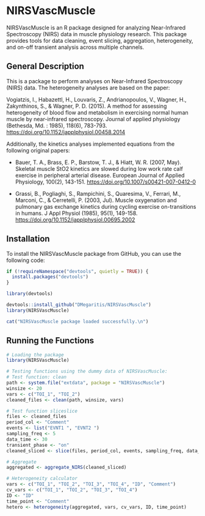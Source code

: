 # NIRSVascMuscle

NIRSVascMuscle is an R package designed for analyzing Near-Infrared Spectroscopy (NIRS) data in muscle physiology research. This package provides tools for data cleaning, event slicing, aggregation, heterogeneity, and on-off transient analysis across multiple channels.

## General Description

This is a package to perform analyses on Near-Infrared Spectroscopy (NIRS) data. The heterogeneity analyses are based on the paper:

Vogiatzis, I., Habazettl, H., Louvaris, Z., Andrianopoulos, V., Wagner, H., Zakynthinos, S., & Wagner, P. D. (2015). A method for assessing heterogeneity of blood flow and metabolism in exercising normal human muscle by near-infrared spectroscopy. Journal of applied physiology (Bethesda, Md. : 1985), 118(6), 783-793. https://doi.org/10.1152/japplphysiol.00458.2014

Additionally, the kinetics analyses implemented equations from the following original papers:

- Bauer, T. A., Brass, E. P., Barstow, T. J., & Hiatt, W. R. (2007, May). Skeletal muscle StO2 kinetics are slowed during low work rate calf exercise in peripheral arterial disease. European Journal of Applied Physiology, 100(2), 143-151. https://doi.org/10.1007/s00421-007-0412-0 

- Grassi, B., Pogliaghi, S., Rampichini, S., Quaresima, V., Ferrari, M., Marconi, C., & Cerretelli, P. (2003, Jul). Muscle oxygenation and pulmonary gas exchange kinetics during cycling exercise on-transitions in humans. J Appl Physiol (1985), 95(1), 149-158. https://doi.org/10.1152/japplphysiol.00695.2002 


## Installation

To install the NIRSVascMuscle package from GitHub, you can use the following code:

```r
if (!requireNamespace("devtools", quietly = TRUE)) {
  install.packages("devtools")
}

library(devtools)

devtools::install_github("DMegaritis/NIRSVascMuscle")
library(NIRSVascMuscle)

cat("NIRSVascMuscle package loaded successfully.\n")
```

## Running the Functions

```r
# Loading the package
library(NIRSVascMuscle)

# Testing functions using the dummy data of NIRSVascMuscle:
# Test function: clean
path <- system.file("extdata", package = "NIRSVascMuscle")
winsize <- 20
vars <- c("TOI_1", "TOI_2")
cleaned_files <- clean(path, winsize, vars)

# Test function sliceslice
files <- cleaned_files
period_col <- "Comment"
events <- list("EVNT1 ", "EVNT2 ")
sampling_freq <- 5
data_time <- 30
transient_phase <- "on"
cleaned_sliced <- slice(files, period_col, events, sampling_freq, data_time, transient_phase)

# Aggregate
aggregated <- aggregate_NIRS(cleaned_sliced)

# Heterogeneity calculator
vars <- c("TOI_1", "TOI_2", "TOI_3", "TOI_4", "ID", "Comment")
cv_vars <- c("TOI_1", "TOI_2", "TOI_3", "TOI_4")
ID <- "ID"
time_point <- "Comment"
hetero <- heterogeneity(aggregated, vars, cv_vars, ID, time_point)
```

